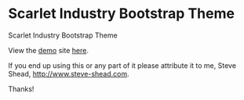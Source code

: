 # Scarlet Industry Bootstrap Theme
Scarlet Industry Bootstrap Theme

View the <a href="https://steveshead.github.io/bootstrap4-scarlet-industry/">demo</a> site <a href="https://steveshead.github.io/bootstrap4-scralet-industry/">here</a>.

If you end up using this or any part of it please attribute it to me, Steve Shead, http://www.steve-shead.com.

Thanks!
